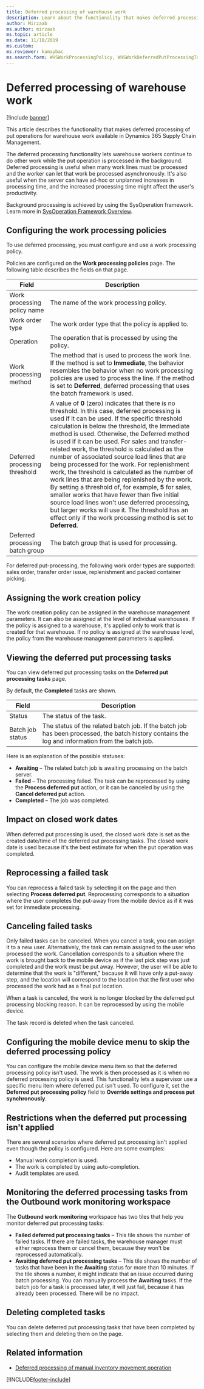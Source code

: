 ```yaml
---
title: Deferred processing of warehouse work
description: Learn about the functionality that makes deferred processing of warehouse work put operations available in  Dynamics 365 Supply Chain Management.
author: Mirzaab
ms.author: mirzaab
ms.topic: article
ms.date: 11/18/2019
ms.custom:
ms.reviewer: kamaybac 
ms.search.form: WHSWorkProcessingPolicy, WHSWorkDeferredPutProcessingTask
---
```


# Deferred processing of warehouse work

[!include [banner](../includes/banner.md)]

This article describes the functionality that makes deferred processing of put operations for warehouse work available in Dynamics 365 Supply Chain Management.

The deferred processing functionality lets warehouse workers continue to do other work while the put operation is processed in the background. Deferred processing is useful when many work lines must be processed and the worker can let that work be processed asynchronously. It's also useful when the server can have ad-hoc or unplanned increases in processing time, and the increased processing time might affect the user's productivity.

Background processing is achieved by using the SysOperation framework. Learn more in [SysOperation Framework Overview](/dynamicsax-2012/developer/sysoperation-framework-overview).

## Configuring the work processing policies

To use deferred processing, you must configure and use a work processing policy.

Policies are configured on the **Work processing policies** page. The following table describes the fields on that page.

| Field                           | Description |
|---------------------------------|-------------|
| Work processing policy name     | The name of the work processing policy. |
| Work order type                 | The work order type that the policy is applied to. |
| Operation                       | The operation that is processed by using the policy. |
| Work processing method          | The method that is used to process the work line. If the method is set to **Immediate**, the behavior resembles the behavior when no work processing policies are used to process the line. If the method is set to **Deferred**, deferred processing that uses the batch framework is used. |
| Deferred processing threshold   | A value of **0** (zero) indicates that there is no threshold. In this case, deferred processing is used if it can be used. If the specific threshold calculation is below the threshold, the Immediate method is used. Otherwise, the Deferred method is used if it can be used. For sales and transfer-related work, the threshold is calculated as the number of associated source load lines that are being processed for the work. For replenishment work, the threshold is calculated as the number of work lines that are being replenished by the work. By setting a threshold of, for example, **5** for sales, smaller works that have fewer than five initial source load lines won't use deferred processing, but larger works will use it. The threshold has an effect only if the work processing method is set to **Deferred**. |
| Deferred processing batch group |The batch group that is used for processing. |

For deferred put-processing, the following work order types are supported: sales order, transfer order issue, replenishment and packed container picking.

## Assigning the work creation policy

The work creation policy can be assigned in the warehouse management parameters. It can also be assigned at the level of individual warehouses. If the policy is assigned to a warehouse, it's applied only to work that is created for that warehouse. If no policy is assigned at the warehouse level, the policy from the warehouse management parameters is applied.

## Viewing the deferred put processing tasks

You can view deferred put processing tasks on the **Deferred put processing tasks** page.

By default, the **Completed** tasks are shown.

| Field            | Description |
|------------------|-------------|
| Status           | The status of the task. |
| Batch job status | The status of the related batch job. If the batch job has been processed, the batch history contains the log and information from the batch job. |

Here is an explanation of the possible statuses:

- **Awaiting** – The related batch job is awaiting processing on the batch server.
- **Failed** – The processing failed. The task can be reprocessed by using the **Process deferred put** action, or it can be canceled by using the **Cancel deferred put** action.
- **Completed** – The job was completed.

## Impact on closed work dates

When deferred put processing is used, the closed work date is set as the created date/time of the deferred put processing tasks. The closed work date is used because it's the best estimate for when the put operation was completed.

## Reprocessing a failed task

You can reprocess a failed task by selecting it on the page and then selecting **Process deferred put**. Reprocessing corresponds to a situation where the user completes the put-away from the mobile device as if it was set for immediate processing.

## Canceling failed tasks

Only failed tasks can be canceled. When you cancel a task, you can assign it to a new user. Alternatively, the task can remain assigned to the user who processed the work. Cancellation corresponds to a situation where the work is brought back to the mobile device as if the last pick step was just completed and the work must be put away. However, the user will be able to determine that the work is "different," because it will have only a put-away step, and the location will correspond to the location that the first user who processed the work had as a final put location.

When a task is canceled, the work is no longer blocked by the deferred put processing blocking reason. It can be reprocessed by using the mobile device.

The task record is deleted when the task canceled.

## Configuring the mobile device menu to skip the deferred processing policy

You can configure the mobile device menu item so that the deferred processing policy isn't used. The work is then processed as it is when no deferred processing policy is used. This functionality lets a supervisor use a specific menu item where deferred put isn't used. To configure it, set the **Deferred put processing policy** field to **Override settings and process put synchronously**. 

## Restrictions when the deferred put processing isn't applied

There are several scenarios where deferred put processing isn't applied even though the policy is configured. Here are some examples:

- Manual work completion is used.
- The work is completed by using auto-completion.
- Audit templates are used.


## Monitoring the deferred processing tasks from the Outbound work monitoring workspace

The **Outbound work monitoring** workspace has two tiles that help you monitor deferred put processing tasks:

- **Failed deferred put processing tasks** – This tile shows the number of failed tasks. If there are failed tasks, the warehouse manager must either reprocess them or cancel them, because they won't be reprocessed automatically.
- **Awaiting deferred put processing tasks** – This tile shows the number of tasks that have been in the **Awaiting** status for more than 10 minutes. If the tile shows a number, it might indicate that an issue occurred during batch processing. You can manually process the **Awaiting** tasks. If the batch job for a task is processed later, it will just fail, because it has already been processed. There will be no impact.

## Deleting completed tasks

You can delete deferred put processing tasks that have been completed by selecting them and deleting them on the page.

## Related information

- [Deferred processing of manual inventory movement operation](deferred-processing-manual-inventory-movement.md)

[!INCLUDE[footer-include](../../includes/footer-banner.md)]